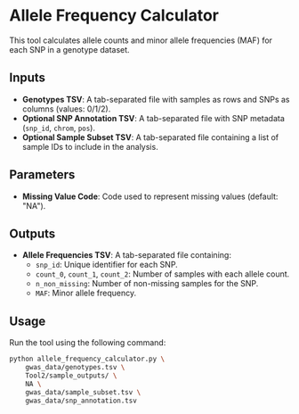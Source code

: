 # Allele Frequency Calculator

This tool calculates allele counts and minor allele frequencies (MAF) for each SNP in a genotype dataset.

## Inputs

- **Genotypes TSV**: A tab-separated file with samples as rows and SNPs as columns (values: 0/1/2).
- **Optional SNP Annotation TSV**: A tab-separated file with SNP metadata (`snp_id`, `chrom`, `pos`).
- **Optional Sample Subset TSV**: A tab-separated file containing a list of sample IDs to include in the analysis.

## Parameters

- **Missing Value Code**: Code used to represent missing values (default: "NA").

## Outputs

- **Allele Frequencies TSV**: A tab-separated file containing:
  - `snp_id`: Unique identifier for each SNP.
  - `count_0`, `count_1`, `count_2`: Number of samples with each allele count.
  - `n_non_missing`: Number of non-missing samples for the SNP.
  - `MAF`: Minor allele frequency.

## Usage

Run the tool using the following command:

```bash
python allele_frequency_calculator.py \
    gwas_data/genotypes.tsv \
    Tool2/sample_outputs/ \
    NA \
    gwas_data/sample_subset.tsv \
    gwas_data/snp_annotation.tsv
```

